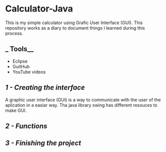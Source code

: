 # Calculator-Java
 This is my simple calculator using Grafic User Interface (GUI). This repository works as a diary to document things I learned during this process. 
 
 ## _ Tools__
 
 - Eclipse
 - GuitHub
 - YouTube videos
 
 ## _1 - Creating the interface_
 A graphic user interface (GUI) is a way to communicate with the user of the aplication in a easiar way. Tha java library swing has different resouces to make GUI. 
 
 ## _2 - Functions_
 
 
 ## _3 - Finishing the project_
 
 
